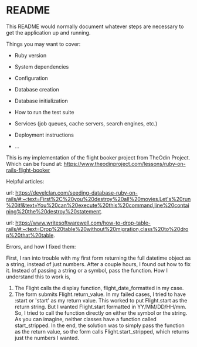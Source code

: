 # README

This README would normally document whatever steps are necessary to get the
application up and running.

Things you may want to cover:

* Ruby version

* System dependencies

* Configuration

* Database creation

* Database initialization

* How to run the test suite

* Services (job queues, cache servers, search engines, etc.)

* Deployment instructions

* ...

This is my implementation of the flight booker project from TheOdin Project. Which can be found at: https://www.theodinproject.com/lessons/ruby-on-rails-flight-booker


Helpful articles:

url: https://develclan.com/seeding-database-ruby-on-rails/#:~:text=First%2C%20you%20destroy%20all%20movies,Let's%20run%20it!&text=You%20can%20execute%20this%20command,line%20containing%20the%20destroy%20statement.

url: https://www.writesoftwarewell.com/how-to-drop-table-rails/#:~:text=Drop%20table%20without%20migration,class%20to%20drop%20that%20table.


Errors, and how I fixed them:

First, I ran into trouble with my first form returning the full datetime object as a string, instead of just numbers. After a couple hours, I found out how to fix it.
Instead of passing a string or a symbol, pass the function. How I understand this to work is,
1. The Flight calls the display function, flight_date_formatted in my case.
2. The form submits Flight.return_value. In my failed cases, I tried to have :start or 'start' as my return value. This worked to put Flight.start as the return string. But I wanted Flight.start formatted in YY/MM/DD/HH/mm. So, I tried to call the function directly on either the symbol or the string. As you can imagine, neither classes have a function called start_stripped. In the end, the solution was to simply pass the function as the return value, so the form calls Flight.start_stripped, which returns just the numbers I wanted.